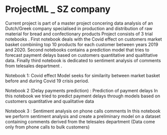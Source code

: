 # ProjectML _ SZ company
Current project is part of a master project concering data analysis of an Dutch/Greek company specialised in production and distribution of raw material for bread and confectionary products
Project consists of 3 trial notebooks . First notebook deals with the Covid effect on customers market basket combiniing top 10 products for each customer between years 2019 and 2020. Second notebooks contains a prediction model that tries to forecast payment delays based on customers quantitative and qualtitative data. Finally third notebook is dedicated to sentiment analysis of comments from telesales department .

Notebook 1: Covid effect
Model seeks for similarity between market basket before and during Covid 19 crisis period. 

Notebook 2 (Delay payments prediction) : Prediction of payment delays
In this notebook we tried to predict payment delays through models based on customers quantitative and qualitative data

Notebook 3 : Sentiment analysis on phone calls comments
In this notebook we perform sentiment analysis and create a preliminary model  on a dataset containing comments derived from the telesales department (Data come only from phone calls to bulk customers) 





